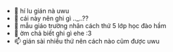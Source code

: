 - 👋 hí lu gián nà uwu
- 👀 cái này nên ghi gì .._..??
- 🌱 mẫu giáo trường nhân cách thứ 5 lớp học đào hầm
- 💞️ ờm chả biết ghi gì ehe :3
- 📫 gián sài nhiều thứ nên cách nào cũm được uwu

<!---
VNpegian/VNpegian is a ✨ special ✨ repository because its `README.md` (this file) appears on your GitHub profile.
You can click the Preview link to take a look at your changes.
--->
